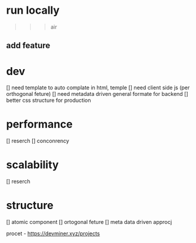 # run locally
>>> air

## add feature 
# dev 
 [] need template to auto complate in html, temple
 [] need client side js (per orthogonal feture)
 [] need metadata driven general formate for backend
 [] better css structure for production
 
# performance
[] reserch
[] conconrency

# scalability
[] reserch

# structure
[] atomic component
[] ortogonal feture
[] meta data driven approcj


procet - https://devminer.xyz/projects